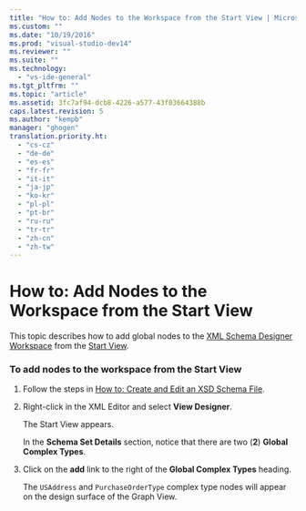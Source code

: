 ```yaml
---
title: "How to: Add Nodes to the Workspace from the Start View | Microsoft Docs"
ms.custom: ""
ms.date: "10/19/2016"
ms.prod: "visual-studio-dev14"
ms.reviewer: ""
ms.suite: ""
ms.technology: 
  - "vs-ide-general"
ms.tgt_pltfrm: ""
ms.topic: "article"
ms.assetid: 3fc7af94-dcb8-4226-a577-43f03664388b
caps.latest.revision: 5
ms.author: "kempb"
manager: "ghogen"
translation.priority.ht: 
  - "cs-cz"
  - "de-de"
  - "es-es"
  - "fr-fr"
  - "it-it"
  - "ja-jp"
  - "ko-kr"
  - "pl-pl"
  - "pt-br"
  - "ru-ru"
  - "tr-tr"
  - "zh-cn"
  - "zh-tw"
---
```

# How to: Add Nodes to the Workspace from the Start View
This topic describes how to add global nodes to the [XML Schema Designer Workspace](../reference/xml-schema-designer-workspace.md) from the [Start View](../reference/start-view.md).  
  
### To add nodes to the workspace from the Start View  
  
1.  Follow the steps in [How to: Create and Edit an XSD Schema File](../reference/how-to--create-and-edit-an-xsd-schema-file.md).  
  
2.  Right-click in the XML Editor and select **View Designer**.  
  
     The Start View appears.  
  
     In the **Schema Set Details** section, notice that there are two (**2**) **Global Complex Types**.  
  
3.  Click on the **add** link to the right of the **Global Complex Types** heading.  
  
     The `USAddress` and `PurchaseOrderType` complex type nodes will appear on the design surface of the Graph View.